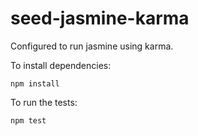 # seed-jasmine-karma

Configured to run jasmine using karma.

To install dependencies:

```npm install```

To run the tests:

```npm test```
